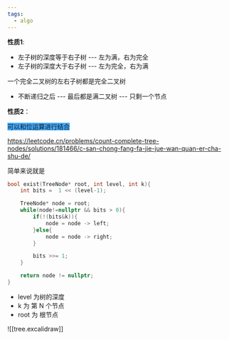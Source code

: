 ```yaml
---
tags:
  - algo
---
```


**性质1**: 

- 左子树的深度等于右子树 --- 左为满，右为完全
- 左子树的深度大于右子树 --- 左为完全，右为满

一个完全二叉树的左右子树都是完全二叉树

- 不断递归之后 --- 最后都是满二叉树 --- 只剩一个节点



**性质2**：

<span style="background:#40a9ff">可以和位运算进行结合</span>

https://leetcode.cn/problems/count-complete-tree-nodes/solutions/181466/c-san-chong-fang-fa-jie-jue-wan-quan-er-cha-shu-de/

简单来说就是  

```cpp
bool exist(TreeNode* root, int level, int k){
	int bits =  1 << (level-1);

	TreeNode* node = root;
	while(node!=nullptr && bits > 0){
		if(!(bits&k)){
			node = node -> left;
		}else{
			node = node -> right;
		}

		bits >>= 1;
	}

	return node != nullptr;
}
```

- level 为树的深度
- k 为 第 N 个节点
- root 为 根节点

![[tree.excalidraw]]